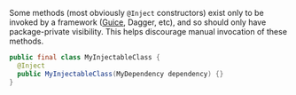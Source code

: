 Some methods (most obviously `@Inject` constructors) exist only to be invoked by
a framework
([Guice](https://github.com/google/guice/wiki/KeepConstructorsHidden), Dagger,
etc), and so should only have package-private visibility. This helps discourage
manual invocation of these methods.

```java
public final class MyInjectableClass {
  @Inject
  public MyInjectableClass(MyDependency dependency) {}
}
```
